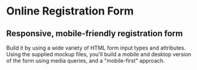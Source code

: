 # Online Registration Form
## Responsive, mobile-friendly registration form 
Build it by using a wide variety of HTML form input types and attributes. Using the supplied mockup files, you'll build a mobile and desktop version of the form using media queries, and a "mobile-first" approach.
